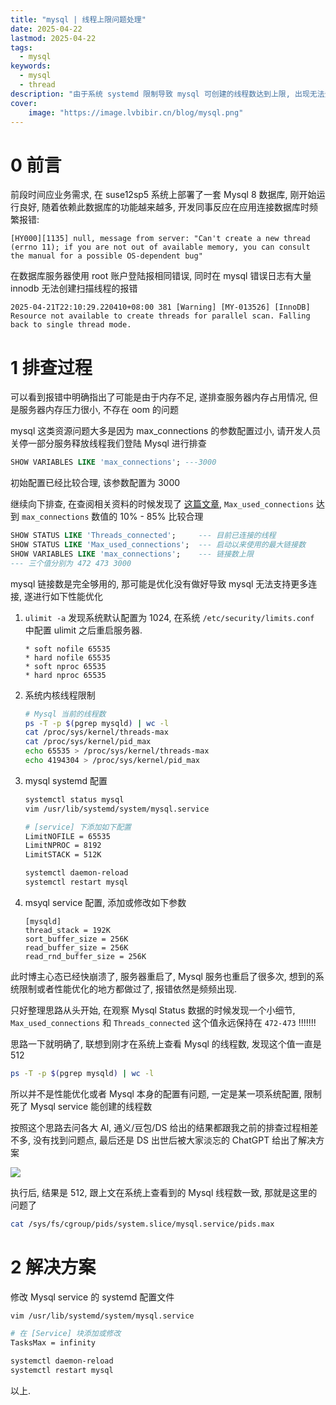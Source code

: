 ```yaml
---
title: "mysql | 线程上限问题处理" 
date: 2025-04-22
lastmod: 2025-04-22
tags:
  - mysql
keywords:
  - mysql
  - thread
description: "由于系统 systemd 限制导致 mysql 可创建的线程数达到上限, 出现无法登陆等问题" 
cover:
    image: "https://image.lvbibir.cn/blog/mysql.png" 
---
```


# 0 前言

前段时间应业务需求, 在 suse12sp5 系统上部署了一套 Mysql 8 数据库, 刚开始运行良好, 随着依赖此数据库的功能越来越多, 开发同事反应在应用连接数据库时频繁报错:

```plaintext
[HY000][1135] null, message from server: "Can't create a new thread (errno 11); if you are not out of available memory, you can consult the manual for a possible OS-dependent bug"
```

在数据库服务器使用 root 账户登陆报相同错误, 同时在 mysql 错误日志有大量 innodb 无法创建扫描线程的报错

```plaintext
2025-04-21T22:10:29.220410+08:00 381 [Warning] [MY-013526] [InnoDB] Resource not available to create threads for parallel scan. Falling back to single thread mode.
```

# 1 排查过程

可以看到报错中明确指出了可能是由于内存不足, 遂排查服务器内存占用情况, 但是服务器内存压力很小, 不存在 oom 的问题

mysql 这类资源问题大多是因为 max_connections 的参数配置过小, 请开发人员关停一部分服务释放线程我们登陆 Mysql 进行排查

```sql
SHOW VARIABLES LIKE 'max_connections'; ---3000
```

初始配置已经比较合理, 该参数配置为 3000

继续向下排查, 在查阅相关资料的时候发现了 [这篇文章](https://blog.csdn.net/ihero/article/details/127850954), `Max_used_connections` 达到 `max_connections` 数值的 10% - 85% 比较合理

```sql
SHOW STATUS LIKE 'Threads_connected';     --- 目前已连接的线程
SHOW STATUS LIKE 'Max_used_connections';  --- 启动以来使用的最大链接数
SHOW VARIABLES LIKE 'max_connections';    --- 链接数上限
--- 三个值分别为 472 473 3000
```

mysql 链接数是完全够用的, 那可能是优化没有做好导致 mysql 无法支持更多连接, 遂进行如下性能优化

1. `ulimit -a` 发现系统默认配置为 1024, 在系统 `/etc/security/limits.conf` 中配置 ulimit 之后重启服务器.

    ```plaintext
    * soft nofile 65535
    * hard nofile 65535
    * soft nproc 65535
    * hard nproc 65535
    ```

2. 系统内核线程限制

    ```bash
    # Mysql 当前的线程数
    ps -T -p $(pgrep mysqld) | wc -l
    cat /proc/sys/kernel/threads-max
    cat /proc/sys/kernel/pid_max
    echo 65535 > /proc/sys/kernel/threads-max
    echo 4194304 > /proc/sys/kernel/pid_max
    ```

3. mysql systemd 配置

    ```bash
    systemctl status mysql
    vim /usr/lib/systemd/system/mysql.service
    
    # [service] 下添加如下配置
    LimitNOFILE = 65535
    LimitNPROC = 8192
    LimitSTACK = 512K
    
    systemctl daemon-reload
    systemctl restart mysql
    ```

4. msyql service 配置, 添加或修改如下参数

    ```plaintext
    [mysqld]
    thread_stack = 192K
    sort_buffer_size = 256K
    read_buffer_size = 256K
    read_rnd_buffer_size = 256K
    ```

此时博主心态已经快崩溃了, 服务器重启了, Mysql 服务也重启了很多次, 想到的系统限制或者性能优化的地方都做过了, 报错依然是频频出现.

只好整理思路从头开始, 在观察 Mysql Status 数据的时候发现一个小细节, `Max_used_connections` 和 `Threads_connected` 这个值永远保持在 `472-473` !!!!!!!

思路一下就明确了, 联想到刚才在系统上查看 Mysql 的线程数, 发现这个值一直是 512

```bash
ps -T -p $(pgrep mysqld) | wc -l
```

所以并不是性能优化或者 Mysql 本身的配置有问题, 一定是某一项系统配置, 限制死了 Mysql service 能创建的线程数

按照这个思路去问各大 AI, 通义/豆包/DS 给出的结果都跟我之前的排查过程相差不多, 没有找到问题点, 最后还是 DS 出世后被大家淡忘的 ChatGPT 给出了解决方案

![](https://image.lvbibir.cn/blog/image-20250422-111334.png)

执行后, 结果是 512, 跟上文在系统上查看到的 Mysql 线程数一致, 那就是这里的问题了

```bash
cat /sys/fs/cgroup/pids/system.slice/mysql.service/pids.max
```

# 2 解决方案

修改 Mysql service 的 systemd 配置文件

```bash
vim /usr/lib/systemd/system/mysql.service

# 在 [Service] 块添加或修改
TasksMax = infinity

systemctl daemon-reload
systemctl restart mysql
```

以上.
